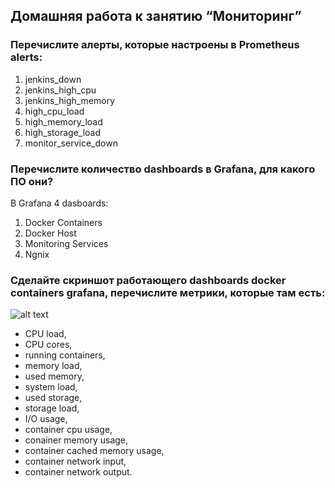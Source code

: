 ## Домашняя работа к занятию “Мониторинг”

### Перечислите алерты, которые настроены в Prometheus alerts:

1. jenkins_down 
2. jenkins_high_cpu 
3. jenkins_high_memory 
4. high_cpu_load 
5. high_memory_load
6. high_storage_load
7. monitor_service_down

### Перечислите количество dashboards в Grafana, для какого ПО они?

В Grafana 4 dasboards:
1. Docker Containers
2. Docker Host
3. Monitoring Services
4. Ngnix

### Сделайте скриншот работающего dashboards docker containers grafana, перечислите метрики, которые там есть:
![alt text](http://url/to/img.png)

* CPU load, 
* CPU cores,
* running containers,
* memory load,
* used memory,
* system load,
* used storage,
* storage load,
* I/O usage,
* container cpu usage,
* conainer memory usage,
* container cached memory usage,
* container network input,
* container network output.
